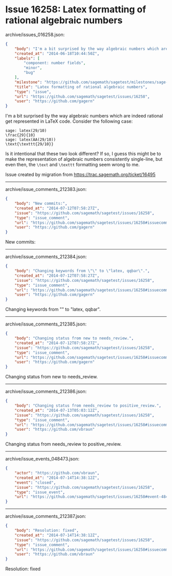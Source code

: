 # Issue 16258: Latex formatting of rational algebraic numbers

archive/issues_016258.json:
```json
{
    "body": "I'm a bit surprised by the way algebraic numbers which are indeed rational get represented in LaTeX code. Consider the following case:\n\n\n```\nsage: latex(29/10)\n\\frac{29}{10}\nsage: latex(AA(29/10))\n\\text{\\texttt{29/10}}\n```\n\n\nIs it intentional that these two look different? If so, I guess this might be to make the representation of algebraic numbers consistently single-line, but even then, the `\\text` and `\\texttt` formatting seem wrong to me.\n\nIssue created by migration from https://trac.sagemath.org/ticket/16495\n\n",
    "created_at": "2014-06-18T10:44:50Z",
    "labels": [
        "component: number fields",
        "minor",
        "bug"
    ],
    "milestone": "https://github.com/sagemath/sagetest/milestones/sage-6.3",
    "title": "Latex formatting of rational algebraic numbers",
    "type": "issue",
    "url": "https://github.com/sagemath/sagetest/issues/16258",
    "user": "https://github.com/gagern"
}
```
I'm a bit surprised by the way algebraic numbers which are indeed rational get represented in LaTeX code. Consider the following case:


```
sage: latex(29/10)
\frac{29}{10}
sage: latex(AA(29/10))
\text{\texttt{29/10}}
```


Is it intentional that these two look different? If so, I guess this might be to make the representation of algebraic numbers consistently single-line, but even then, the `\text` and `\texttt` formatting seem wrong to me.

Issue created by migration from https://trac.sagemath.org/ticket/16495





---

archive/issue_comments_212383.json:
```json
{
    "body": "New commits:",
    "created_at": "2014-07-12T07:58:27Z",
    "issue": "https://github.com/sagemath/sagetest/issues/16258",
    "type": "issue_comment",
    "url": "https://github.com/sagemath/sagetest/issues/16258#issuecomment-212383",
    "user": "https://github.com/gagern"
}
```

New commits:



---

archive/issue_comments_212384.json:
```json
{
    "body": "Changing keywords from \"\" to \"latex, qqbar\".",
    "created_at": "2014-07-12T07:58:27Z",
    "issue": "https://github.com/sagemath/sagetest/issues/16258",
    "type": "issue_comment",
    "url": "https://github.com/sagemath/sagetest/issues/16258#issuecomment-212384",
    "user": "https://github.com/gagern"
}
```

Changing keywords from "" to "latex, qqbar".



---

archive/issue_comments_212385.json:
```json
{
    "body": "Changing status from new to needs_review.",
    "created_at": "2014-07-12T07:58:27Z",
    "issue": "https://github.com/sagemath/sagetest/issues/16258",
    "type": "issue_comment",
    "url": "https://github.com/sagemath/sagetest/issues/16258#issuecomment-212385",
    "user": "https://github.com/gagern"
}
```

Changing status from new to needs_review.



---

archive/issue_comments_212386.json:
```json
{
    "body": "Changing status from needs_review to positive_review.",
    "created_at": "2014-07-13T05:03:12Z",
    "issue": "https://github.com/sagemath/sagetest/issues/16258",
    "type": "issue_comment",
    "url": "https://github.com/sagemath/sagetest/issues/16258#issuecomment-212386",
    "user": "https://github.com/vbraun"
}
```

Changing status from needs_review to positive_review.



---

archive/issue_events_048473.json:
```json
{
    "actor": "https://github.com/vbraun",
    "created_at": "2014-07-14T14:38:12Z",
    "event": "closed",
    "issue": "https://github.com/sagemath/sagetest/issues/16258",
    "type": "issue_event",
    "url": "https://github.com/sagemath/sagetest/issues/16258#event-48473"
}
```



---

archive/issue_comments_212387.json:
```json
{
    "body": "Resolution: fixed",
    "created_at": "2014-07-14T14:38:12Z",
    "issue": "https://github.com/sagemath/sagetest/issues/16258",
    "type": "issue_comment",
    "url": "https://github.com/sagemath/sagetest/issues/16258#issuecomment-212387",
    "user": "https://github.com/vbraun"
}
```

Resolution: fixed
